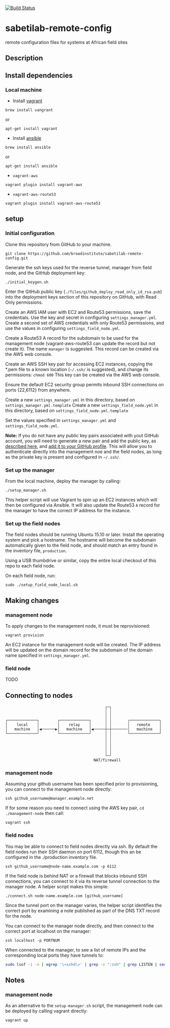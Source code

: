 [![Build Status](https://travis-ci.com/broadinstitute/sabetilab-remote-config.svg?token=MpDq9eJxuo1jZsXqvFHq&branch=master)](https://travis-ci.org/broadinstitute/sabetilab-remote-config)

# sabetilab-remote-config
remote configuration files for systems at African field sites

## Description

## Install dependencies

### Local machine

* Install [vagrant](https://www.vagrantup.com/)

`brew install vangrant`

or

`apt-get install vagrant`

* Install [ansible](http://www.ansible.com/)

`brew install ansible`

or

`apt-get install ansible`

* `vagrant-aws`

`vagrant plugin install vagrant-aws`

* `vagrant-aws-route53`

`vagrant plugin install vagrant-aws-route53`

## setup

### Initial configuration

Clone this repository from GitHub to your machine.

`git clone https://github.com/broadinstitute/sabetilab-remote-config.git`

Generate the ssh keys used for the reverse tunnel, manager from field node, and the GitHub deployment key:

`./initial_keygen.sh`

Enter the GitHub public key (`./files/github_deploy_read_only_id_rsa.pub`) into the deployment keys section of this repository on GitHub, with Read Only permissions.

Create an AWS IAM user with EC2 and Route53 permissions, save the credentials. Use the key and secret in configuring `settings_manager.yml`. Create a second set of AWS credentials with only Route53 permissions, and use the values in configuring `settings_field_node.yml`.

Create a Route53 A record for the subdomain to be used for the management node (vagrant-aws-route53 can update the record but not create it).  The name `manager` is suggested. This record can be created via the AWS web console.

Create an AWS SSH key pair for accessing EC2 instances, copying the *.pem file to a known location (`~/.ssh/` is suggested), and change its permissions: `chmod 600` This key can be created via the AWS web console.

Ensure the default EC2 security group permits inbound SSH connections on ports {22,6112} from anywhere.

Create a new `settings_manager.yml` in this directory, based on `settings_manager.yml.template`
Create a new `settings_field_node.yml` in this directory, based on `settings_field_node.yml.template`

Set the values specified in `settings_manager.yml` and `settings_field_node.yml`.

**Note:** If you do not have any public key pairs associated with yout GitHub account, you will need to generate a new pair and add the public key, as [described here](https://help.github.com/articles/generating-ssh-keys/), and [add it to your GitHub profile](https://github.com/settings/ssh). This will allow you to authenticate directly into the management noe and the field nodes, as long as the private key is present and configured in `~/.ssh/`.

### Set up the manager

From the local machine, deploy the manager by calling:

`./setup_manager.sh`

This helper script will use Vagrant to spin up an EC2 instances which will then be configured via Ansible. It will also update the Route53 `A` record for the manager to have the correct IP address for the instance.

### Set up the field nodes

The field nodes should be running Ubuntu 15.10 or later. Install the operating system and pick a hostname. The hostname will become the subdomain automatically given to the field node, and should match an entry found in the inventory file, `production`.

Using a USB thumbdrive or similar, copy the entire local checkout of this repo to each field node.
 
On each field node, run:

`sudo ./setup_field_node_local.sh`

## Making changes

### management node

To apply changes to the management node, it must be reprovisioned:

`vagrant provision`

An EC2 instance for the management node will be created. The IP address will be updated on the domain record for the subdomain of the domain name specified in `settings_manager.yml`.

### field node

TODO

## Connecting to nodes

```
                                            ┌─┐                      
                                            │ │                      
                                            │ │                      
┌─────────────┐        ┌─────────────┐      │ │       ┌─────────────┐
│    local    │        │    relay    │      │ │       │   remote    │
│   machine   │◀──────▶│   machine   │◀─────┼─┼───────│   machine   │
└─────────────┘        └─────────────┘      │ │       └─────────────┘
                                            │ │                      
                                            │ │                      
                                            │ │                      
                                            │ │                      
                                            └─┘                      
                                       NAT/firewall                  
```

### management node

Assuming your github username has been specified prior to provisioning, you can connect to the management node directly:

`ssh github_username@manager.example.net`

If for some reason you need to connect using the AWS key pair, `cd ./management-node` then call:

`vagrant ssh`

### field nodes

You may be able to connect to field nodes directly via ssh. By default the field nodes run their SSH daemon on port 6112, though this an be configured in the ./production inventory file.

`ssh github_username@node-name.example.com -p 6112`

If the field node is behind NAT or a firewall that blocks inbound SSH connections, you can connect to it via its reverse tunnel connection to the manager node. A helper script makes this simple:

`./connect.sh node-name.example.com [github_username]`

Since the tunnel port on the manager varies, the helper script identifies the correct port by examining a note published as part of the DNS TXT record for the node.

You can connect to the manager node directly, and then connect to the correct port at localhost on the manager:

`ssh localhost -p PORTNUM`

When connected to the manager, to see a list of remote IPs and the corresponding local ports they have tunnels to:

```bash
sudo lsof -i -n | egrep '\<sshd\>' | grep -v ":ssh" | grep LISTEN | sed 1~2d | awk '{ print $2}' | while read line; do sudo lsof -i -n | egrep $line | sed 3~3d | sed 's/.*->//' | sed 's/:......*(ESTABLISHED)//' | sed 's/.*://' | sed 's/(.*//' | sed 'N;s/\n/:/' 2>&1 ;done
```

## Notes

### management node

As an alternative to the `setup-manager.sh` script, the management node can be deployed by calling vagrant directly:

`vagrant up`